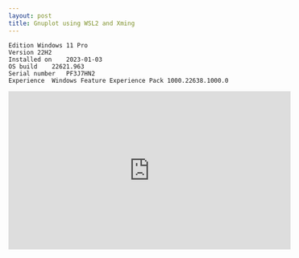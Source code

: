 ```yaml
---
layout: post
title: Gnuplot using WSL2 and Xming
---
```


```
Edition	Windows 11 Pro
Version	22H2
Installed on	‎2023-‎01-‎03
OS build	22621.963
Serial number	PF3J7HN2
Experience	Windows Feature Experience Pack 1000.22638.1000.0
```
<iframe width="560" height="315" src="https://www.youtube.com/embed/KgYXwIToodg" title="YouTube video player" frameborder="0" allow="accelerometer; autoplay; clipboard-write; encrypted-media; gyroscope; picture-in-picture; web-share" allowfullscreen></iframe>